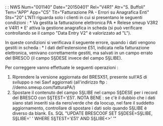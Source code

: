  :  : NWS Num="001140" Date="20150401" Rel="V4R1" Atr="S. Buffoli" Tem="APP" App="C5" Tit="Fatturazione PA - Errori su Anagrafica Enti" Sts="20"
L'NTI riguarda solo i clienti in cui si presentano le seguenti condizioni : 
\* Va gestita la fatturazione elettronica PA
\* Relese smeup V3R2 e V4R1
\* E' attiva la gestione anagrafica in scheda (si può verificare controllando se il campo "Data Entry
V2" è valorizzato ad "L").

In queste condizioni si verificava il seguente errore, quando i dati vengono gestiti in scheda : 
\* I dati dell'estensione £51, indicata nella fatturazione elettronica, venivano correttamente gestiti, ma salvati in un campo errato del BRESCO (il campo S§DESE invece del campo S§LIBE).

Per correggere vanno effettuate le seguenti operazioni : 
1. Riprendere la versione aggiornata del BRESX51, presente sull'AS di sviluppo o nei Savf aggiornati
(all'indirizzo ftp : //demo.smeup.com/fatturaPA/)
2. Spostare il contenuto del campo S§LIBE nel campo S§DESE per i record del BRESCO con S§TEST='£51'.
NOTA BENE :  se c'è il dubbio che i dati siano stati inseriti sia da nero/verde che da loocup, nel fare il suddetto aggiornamento, controllare di spostare i dati solo quando S§LIBE è diverso da blank.
Es. SQL "UPDATE BRESCO0F SET S§DESE=S§LIBE, S§LIBE=' ' WHERE S§TEST='£51' AND  S§LIBE<>' '" 